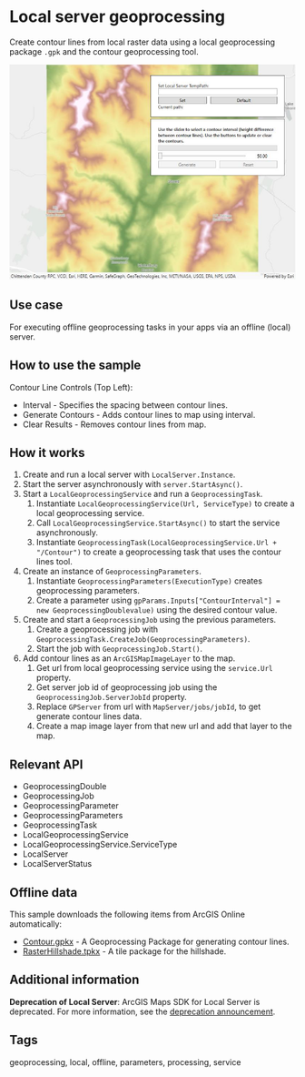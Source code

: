# Local server geoprocessing

Create contour lines from local raster data using a local geoprocessing package `.gpk` and the contour geoprocessing tool.

![Image of local server geoprocessing](LocalServerGeoprocessing.jpg)

## Use case

For executing offline geoprocessing tasks in your apps via an offline (local) server.

## How to use the sample

Contour Line Controls (Top Left):

* Interval - Specifies the spacing between contour lines.
* Generate Contours - Adds contour lines to map using interval.
* Clear Results - Removes contour lines from map.

## How it works

1. Create and run a local server with `LocalServer.Instance`.
2. Start the server asynchronously with `server.StartAsync()`.
3. Start a `LocalGeoprocessingService` and run a `GeoprocessingTask`.
    1. Instantiate `LocalGeoprocessingService(Url, ServiceType)` to create a local geoprocessing service.
    2. Call `LocalGeoprocessingService.StartAsync()` to start the service asynchronously.
    3. Instantiate `GeoprocessingTask(LocalGeoprocessingService.Url + "/Contour")` to create a geoprocessing task that uses the contour lines tool.
4. Create an instance of `GeoprocessingParameters`.
    1. Instantiate `GeoprocessingParameters(ExecutionType)` creates geoprocessing parameters.
    2. Create a parameter using `gpParams.Inputs["ContourInterval"] = new GeoprocessingDoublevalue)` using the desired contour value.
5. Create and start a `GeoprocessingJob` using the previous parameters.
    1. Create a geoprocessing job with `GeoprocessingTask.CreateJob(GeoprocessingParameters)`.
    2. Start the job with `GeoprocessingJob.Start()`.
6. Add contour lines as an `ArcGISMapImageLayer` to the map.
    1. Get url from local geoprocessing service using the `service.Url` property.
    2. Get server job id of geoprocessing job using the `GeoprocessingJob.ServerJobId` property.
    3. Replace `GPServer` from url with `MapServer/jobs/jobId`, to get generate contour lines data.
    4. Create a map image layer from that new url and add that layer to the map.

## Relevant API

* GeoprocessingDouble
* GeoprocessingJob
* GeoprocessingParameter
* GeoprocessingParameters
* GeoprocessingTask
* LocalGeoprocessingService
* LocalGeoprocessingService.ServiceType
* LocalServer
* LocalServerStatus

## Offline data

This sample downloads the following items from ArcGIS Online automatically:

* [Contour.gpkx](https://www.arcgis.com/home/item.html?id=a680362d6a7447e8afe2b1eb85fcde30) - A Geoprocessing Package for generating contour lines.
* [RasterHillshade.tpkx](https://www.arcgis.com/home/item.html?id=3f38e1ae7c5948cc95334ba3a142a4ec) - A tile package for the hillshade.

## Additional information

**Deprecation of Local Server**: ArcGIS Maps SDK for Local Server is deprecated. For more information, see the [deprecation announcement](https://support.esri.com/en-us/knowledge-base/deprecation-arcgis-maps-sdk-for-local-server-000034908).

## Tags

geoprocessing, local, offline, parameters, processing, service